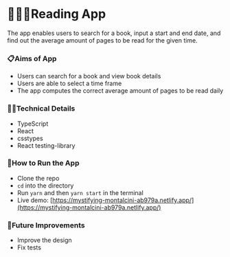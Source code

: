 # 🏃‍♀📓Reading App

The app enables users to search for a book, input a start and end date, and find out the average amount of pages to be read for the given time.

### 📋Aims of App

- Users can search for a book and view book details
- Users are able to select a time frame
- The app computes the correct average amount of pages to be read daily

### 👩‍💻Technical Details

- TypeScript
- React
- csstypes
- React testing-library

### 🔧How to Run the App

- Clone the repo
- `cd` into the directory
- Run `yarn` and then `yarn start` in the terminal
- Live demo: [https://mystifying-montalcini-ab979a.netlify.app/](https://mystifying-montalcini-ab979a.netlify.app/)

### 💭Future Improvements

- Improve the design
- Fix tests
